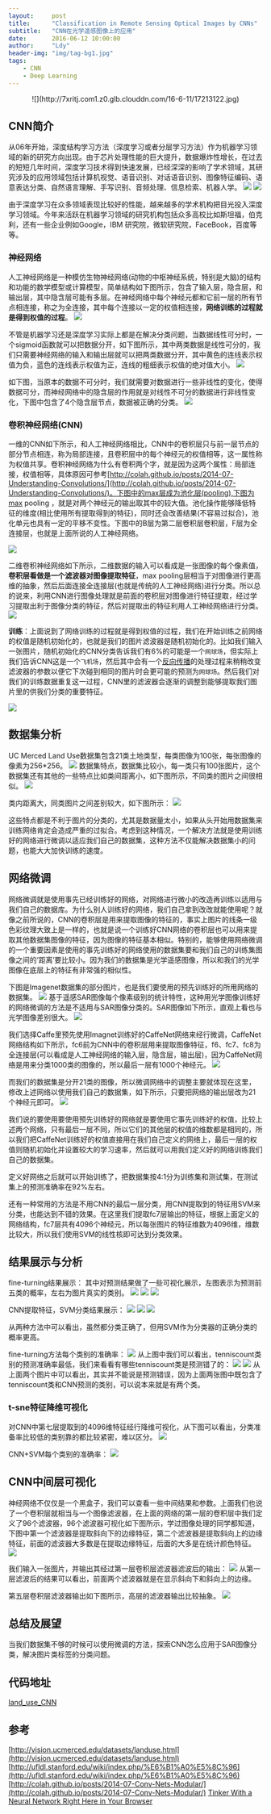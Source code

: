 ```yaml
---
layout:     post
title:      "Classification in Remote Sensing Optical Images by CNNs"
subtitle:   "CNN在光学遥感图像上的应用"
date:       2016-06-12 10:00:00
author:     "Ldy"
header-img: "img/tag-bg1.jpg"
tags:
    - CNN
    - Deep Learning
---
```


<center>
![](http://7xritj.com1.z0.glb.clouddn.com/16-6-11/17213122.jpg)
</center>
<!--more-->

## CNN简介

从06年开始，深度结构学习方法（深度学习或者分层学习方法）作为机器学习领域的新的研究方向出现。由于芯片处理性能的巨大提升，数据爆炸性增长，在过去的短短几年时间，深度学习技术得到快速发展，已经深深的影响了学术领域，其研究涉及的应用领域包括计算机视觉、语音识别、对话语音识别、图像特征编码、语意表达分类、自然语言理解、手写识别、音频处理、信息检索、机器人学。
![](http://7xritj.com1.z0.glb.clouddn.com/16-5-22/96930177.jpg)
![](http://7xritj.com1.z0.glb.clouddn.com/16-5-22/75458021.jpg)

由于深度学习在众多领域表现比较好的性能，越来越多的学术机构把目光投入深度学习领域。今年来活跃在机器学习领域的研究机构包括众多高校比如斯坦福，伯克利，还有一些企业例如Google，IBM 研究院，微软研究院，FaceBook，百度等等。

### 神经网络

人工神经网络是一种模仿生物神经网络(动物的中枢神经系统，特别是大脑)的结构和功能的数学模型或计算模型，简单结构如下图所示，包含了输入层，隐含层，和输出层，其中隐含层可能有多层。在神经网络中每个神经元都和它前一层的所有节点相连接，称之为全连接，其中每个连接以一定的权值相连接，**网络训练的过程就是得到权值的过程**。
![](http://7xritj.com1.z0.glb.clouddn.com/16-5-22/86340649.jpg)

不管是机器学习还是深度学习实际上都是在解决分类问题，当数据线性可分时，一个sigmoid函数就可以把数据分开，如下图所示，其中两类数据是线性可分的，我们只需要神经网络的输入和输出层就可以把两类数据分开，其中黄色的连线表示权值为负，蓝色的连线表示权值为正，连线的粗细表示权值的绝对值大小。
![](http://7xritj.com1.z0.glb.clouddn.com/16-5-22/47661239.jpg)

如下图，当原本的数据不可分时，我们就需要对数据进行一些非线性的变化，使得数据可分，而神经网络中的隐含层的作用就是对线性不可分的数据进行非线性变化，下图中包含了4个隐含层节点，数据被正确的分类。
![](http://7xritj.com1.z0.glb.clouddn.com/16-5-22/28174683.jpg)

### 卷积神经网络(CNN)

一维的CNN如下所示，和人工神经网络相比，CNN中的卷积层只与前一层节点的部分节点相连，称为局部连接，且卷积层中的每个神经元的权值相等，这一属性称为权值共享。卷积神经网络为什么有卷积两个字，就是因为这两个属性：局部连接，权值相等，具体原因可参考[http://colah.github.io/posts/2014-07-Understanding-Convolutions/](http://colah.github.io/posts/2014-07-Understanding-Convolutions/)。下图中的max层成为池化层(pooling),下图为max pooling ，就是对两个神经元的输出取其中的较大值。池化操作能够降低特征的维度(相比使用所有提取得到的特征)，同时还会改善结果(不容易过拟合)，池化单元也具有一定的平移不变性。下图中的B层为第二层卷积层卷积层，F层为全连接层，也就是上面所说的人工神经网络。

![](http://7xritj.com1.z0.glb.clouddn.com/16-5-22/35987179.jpg)

二维卷积神经网络如下所示，二维数据的输入可以看成是一张图像的每个像素值，**卷积层看做是一个滤波器对图像提取特征**，max pooling层相当于对图像进行更高维的抽象，然后后面连接全连接层(也就是传统的人工神经网络)进行分类。所以总的说来，利用CNN进行图像处理就是前面的卷积层对图像进行特征提取，经过学习提取出利于图像分类的特征，然后对提取出的特征利用人工神经网络进行分类。
![](http://7xritj.com1.z0.glb.clouddn.com/16-5-22/1408005.jpg)

**训练**：上面说到了网络训练的过程就是得到权值的过程，我们在开始训练之前网络的权值是随机初始化的，也就是我们的图片滤波器是随机初始化的。比如我们输入一张图片，随机初始化的CNN分类告诉我们有6%的可能是一个`网球场`，但实际上我们告诉CNN这是一个`飞机场`，然后其中会有一个[反向传播](https://zh.wikipedia.org/wiki/%E5%8F%8D%E5%90%91%E4%BC%A0%E6%92%AD%E7%AE%97%E6%B3%95)的处理过程来稍稍改变滤波器的参数以便它下次碰到相同的图片时会更可能的预测为`网球场`。然后我们对我们的训练数据重复这一过程，CNN里的滤波器会逐渐的调整到能够提取我们图片里的供我们分类的重要特征。

![](http://7xritj.com1.z0.glb.clouddn.com/16-7-8/73324267.jpg)


## 数据集分析

UC Merced Land Use数据集包含21类土地类型，每类图像为100张，每张图像的像素为256*256。
![](http://7xritj.com1.z0.glb.clouddn.com/16-5-22/46888988.jpg)
数据集特点，数据集比较小，每一类只有100张图片，这个数据集还有其他的一些特点比如类间距离小，如下图所示，不同类的图片之间很相似。
![](http://7xritj.com1.z0.glb.clouddn.com/16-5-23/95817534.jpg)

类内距离大，同类图片之间差别较大，如下图所示：
![](http://7xritj.com1.z0.glb.clouddn.com/16-5-23/31732082.jpg)

这些特点都是不利于图片的分类的，尤其是数据量太小，如果从头开始用数据集来训练网络肯定会造成严重的过拟合。考虑到这种情况，一个解决方法就是使用训练好的网络进行微调以适应我们自己的数据集，这种方法不仅能解决数据集小的问题，也能大大加快训练的速度。



## 网络微调

网络微调就是使用事先已经训练好的网络，对网络进行微小的改造再训练以适用与我们自己的数据库。为什么别人训练好的网络，我们自己拿到改改就能使用呢？就像之前所说的，CNN的卷积层是用来提取图像的特征的，事实上图片的线条一级色彩纹理大致上是一样的，也就是说一个训练好CNN网络的卷积层也可以用来提取其他数据集图像的特征，因为图像的特征基本相似。特别的，能够使用网络微调的一个重要因素是使用的事先训练好的网络使用的数据集要和我们自己的训练集图像之间的‘距离’要比较小。因为我们的数据集是光学遥感图像，所以和我们的光学图像在底层上的特征有非常强的相似性。

下图是Imagenet数据集的部分图片，也是我们要使用的预先训练好的所用网络的数据集。
![](http://7xritj.com1.z0.glb.clouddn.com/16-5-23/54435346.jpg)
基于遥感SAR图像每个像素级别的统计特性，这种用光学图像训练好的网络微调的方法是不适用与SAR图像分类的。SAR图像如下所示，直观上看也与光学图像差别很大。
![](http://7xritj.com1.z0.glb.clouddn.com/16-5-23/59029562.jpg)

我们选择Caffe里预先使用Imagnet训练好的CaffeNet网络来经行微调，CaffeNet网络结构如下所示，fc6前为CNN中的卷积层用来提取图像特征，f6、fc7、fc8为全连接层(可以看成是人工神经网络的输入层，隐含层，输出层)，因为CaffeNet网络是用来分类1000类的图像的，所以最后一层有1000个神经元。
![](http://7xritj.com1.z0.glb.clouddn.com/16-5-23/63655708.jpg)

而我们的数据集是分开21类的图像，所以微调网络中的调整主要就体现在这里，修改上述网络以使用我们自己的数据集，如下所示，只要把网络的输出层改为21个神经元即可。
![](http://7xritj.com1.z0.glb.clouddn.com/16-5-23/18035393.jpg)

我们说的要使用要使用预先训练好的网络就是要使用它事先训练好的权值，比较上述两个网络，只有最后一层不同，所以它们的其他层的权值的维数都是相同的，所以我们把CaffeNet训练好的权值直接用在我们自己定义的网络上，最后一层的权值则随机初始化并设置较大的学习速率，然后就可以用我们定义好的网络训练我们自己的数据集。

定义好网络之后就可以开始训练了，把数据集按4:1分为训练集和测试集，在测试集上的预测准确率在92%左右。

还有一种常用的方法是不用CNN的最后一层分类，用CNN提取到的特征用SVM来分类，也能达到不错的效果。在这里我们提取fc7层输出的特征，根据上面定义的网络结构，fc7层共有4096个神经元，所以每张图片的特征维数为4096维，维数比较大，所以我们使用SVM的线性核即可达到分类效果。

## 结果展示与分析

fine-turning结果展示：
其中对预测结果做了一些可视化展示，左图表示为预测前五类的概率，左右为图片真实的类别。
![](http://7xritj.com1.z0.glb.clouddn.com/16-5-23/60490439.jpg)
![](http://7xritj.com1.z0.glb.clouddn.com/16-5-23/91330851.jpg)
![](http://7xritj.com1.z0.glb.clouddn.com/16-5-23/20682353.jpg)

CNN提取特征，SVM分类结果展示：
![](http://7xritj.com1.z0.glb.clouddn.com/16-5-23/64622617.jpg)
![](http://7xritj.com1.z0.glb.clouddn.com/16-5-23/23497392.jpg)
![](http://7xritj.com1.z0.glb.clouddn.com/16-5-23/62208562.jpg)

从两种方法中可以看出，虽然都分类正确了，但用SVM作为分类器的正确分类的概率更高。

fine-turning方法每个类别的准确率：
![](http://7xritj.com1.z0.glb.clouddn.com/16-5-23/23347725.jpg)
从上图中我们可以看出，tenniscount类别的预测准确率最低，我们来看看有哪些tenniscount类是预测错了的：
![](http://7xritj.com1.z0.glb.clouddn.com/16-5-23/83947048.jpg)
![](http://7xritj.com1.z0.glb.clouddn.com/16-5-23/49629661.jpg)
从上面两个图片中可以看出，其实并不能说是预测错误，因为上面两张图中既包含了tenniscount类和CNN预测的类别，可以说本来就是有两个类。
### t-sne特征降维可视化

对CNN中第七层提取到的4096维特征经行降维可视化，从下图可以看出，分类准备率比较低的类别靠的都比较紧密，难以区分。
![](http://7xritj.com1.z0.glb.clouddn.com/16-7-8/84288255.jpg)

CNN+SVM每个类别的准确率：
![](http://7xritj.com1.z0.glb.clouddn.com/16-5-23/97608126.jpg)

## CNN中间层可视化

神经网络不仅仅是一个黑盒子，我们可以查看一些中间结果和参数。上面我们也说了一个卷积层就相当与一个图像滤波器，在上面的网络的第一层的卷积层中我们定义了96个滤波器，96个滤波器可视化如下图所示，学过图像处理的同学都知道，下图中第一个滤波器是提取斜向下的边缘特征，第二个滤波器是提取斜向上的边缘特征，前面的滤波器大多数是在提取边缘特征，后面的大多是在统计颜色特征。
![](http://7xritj.com1.z0.glb.clouddn.com/16-5-23/15829905.jpg)

我们输入一张图片，并输出其经过第一层卷积层滤波器滤波后的输出：
![](http://7xritj.com1.z0.glb.clouddn.com/16-5-23/12013586.jpg)
从第一层滤波后的结果可以看出，前面两个滤波器就是在显示斜向下和斜向上的边缘。

第五层卷积层滤波器输出如下图所示，高层的滤波器输出比较抽象。
![](http://7xritj.com1.z0.glb.clouddn.com/16-5-23/58707834.jpg)

## 总结及展望

当我们数据集不够的时候可以使用微调的方法，探索CNN怎么应用于SAR图像分类，解决图片类标签的分类问题。

## 代码地址
[land_use_CNN](https://github.com/BUPTLdy/Land_Use_CNN)

## 参考

[http://vision.ucmerced.edu/datasets/landuse.html](http://vision.ucmerced.edu/datasets/landuse.html)
[http://ufldl.stanford.edu/wiki/index.php/%E6%B1%A0%E5%8C%96](http://ufldl.stanford.edu/wiki/index.php/%E6%B1%A0%E5%8C%96)
[http://colah.github.io/posts/2014-07-Conv-Nets-Modular/](http://colah.github.io/posts/2014-07-Conv-Nets-Modular/)
[Tinker With a Neural Network Right Here in Your Browser](http://playground.tensorflow.org/#activation=tanh&batchSize=10&dataset=xor&regDataset=reg-plane&learningRate=0.03&regularizationRate=0&noise=0&networkShape=4&seed=0.38108&showTestData=false&discretize=false&percTrainData=50&x=true&y=true&xTimesY=false&xSquared=false&ySquared=false&cosX=false&sinX=false&cosY=false&sinY=false&collectStats=false&problem=classification)
